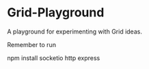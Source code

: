 # Grid-Playground
A playground for experimenting with Grid ideas.

Remember to run

npm install socketio http express
